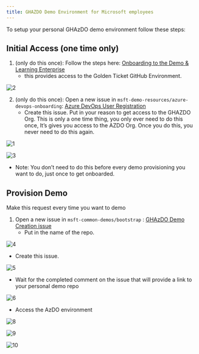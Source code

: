 ```yaml
---
title: GHAZDO Demo Environment for Microsoft employees
---
```


To setup your personal GHAzDO demo environment follow these steps:

## Initial Access (one time only)

1. (only do this once): Follow the steps here: [Onboarding to the Demo & Learning Enterprise](https://microsoft.sharepoint.com/:w:/t/GitHubMicrosoftGTM/EXI6ptiQPABEj0RHOobPZuAB_tMg2wrYc-oERCA_QJ9QDA?e=Wb1mwC)
   - this provides access to the Golden Ticket GitHub Environment. 

![2](https://user-images.githubusercontent.com/46729371/228692317-4cbf7ef9-ca0e-488d-9026-1170ea430d98.png)

2. (only do this once): Open a new issue in `msft-demo-resources/azure-devops-onboarding`: [Azure DevOps User Registration](https://github.com/msft-demo-resources/azure-devops-onboarding/issues/new?assignees=&labels=azure_devops%2Conboarding&template=azure_devops_onboarding.yml&title=Azure+DevOps+User+Registration)
   - Create this issue. Put in your reason to get access to the GHAZDO Org. This is only a one time thing, you only ever need to do this once, It’s gives you access to the AZDO Org. Once you do this, you never need to do this again. 

![1](https://user-images.githubusercontent.com/46729371/228692419-d17ca9b1-fcba-4178-a47f-7b32d0eb28c5.png)

![3](https://user-images.githubusercontent.com/46729371/228692452-f74007c7-118e-4442-9f7c-d55ce6bd2cf5.png)

   - Note: You don’t need to do this before every demo provisioning you want to do, just once to get onboarded.

## Provision Demo

Make this request every time you want to demo

1. Open a new issue in `msft-common-demos/bootstrap` : [GHAzDO Demo Creation issue](https://github.com/msft-common-demos/bootstrap/issues/new?assignees=msft-octodemobot&labels=demo%2Ctemplate%2Ctmpl%3Amsft-demo-resources%2Ftmpl_ghazdo_v1&template=ghazdo_v1.yml&title=Demo+Creation+%3A%3A+ghazdo_v1)
   - Put in the name of the repo. 

![4](https://user-images.githubusercontent.com/46729371/228692607-4f86d05d-53b6-4c2c-b0bd-dabe6793feb0.png)

   - Create this issue. 

![5](https://user-images.githubusercontent.com/46729371/228692689-5bb2c5c8-3041-4624-83e2-69911cda4bad.png)

   - Wait for the completed comment on the issue that will provide a link to your personal demo repo


![6](https://user-images.githubusercontent.com/46729371/228692739-851bbc0e-0fe1-4ff9-a4ad-207bbdda5206.png)

   - Access the AzDO environment
   
![8](https://user-images.githubusercontent.com/46729371/228692913-1264f506-9861-4fd4-8ae0-ab72ca69e6b8.png)

![9](https://user-images.githubusercontent.com/46729371/228692962-269cfefb-ee71-4ad4-80e2-7d68d65ab3ef.png)

![10](https://user-images.githubusercontent.com/46729371/228692977-0dc935f4-c36e-45b4-85ce-c1fdffbdb598.png)
